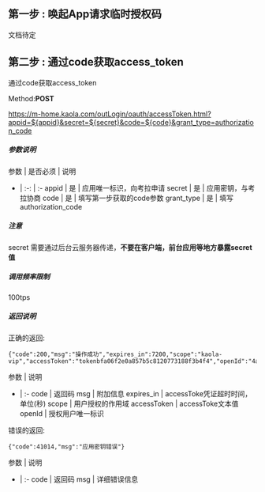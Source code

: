 ## 第一步 : 唤起App请求临时授权码

 文档待定

## 第二步 : 通过code获取access_token
通过code获取access_token

Method:**POST**

<https://m-home.kaola.com/outLogin/oauth/accessToken.html?appid=${appid}&secret=${secret}&code=${code}&grant_type=authorization_code>

##### 参数说明

参数 | 是否必须 | 说明
- | :-: | :-
appid | 是 | 应用唯一标识，向考拉申请
secret | 是 | 应用密钥，与考拉协商
code | 是 | 填写第一步获取的code参数
grant_type | 是 | 填写authorization_code

##### 注意
secret 需要通过后台云服务器传递，**不要在客户端，前台应用等地方暴露secret值**

##### 调用频率限制
100tps

##### 返回说明

正确的返回:
```
{"code":200,"msg":"操作成功","expires_in":7200,"scope":"kaola-vip","accessToken":"tokenbfa06f2e0a857b5c8120773188f3b4f4","openId":"4a9027e191f1e407cc636457195bc1d8"}
```
参数 | 说明
- | :-
code | 返回码
msg | 附加信息
expires_in | accessToke凭证超时时间，单位(秒)
scope | 用户授权的作用域
accessToken | accessToke文本值
openId | 授权用户唯一标识

错误的返回:

```
{"code":41014,"msg":"应用密钥错误"}
```

参数 | 说明
- | :-
code | 返回码
msg | 详细错误信息

